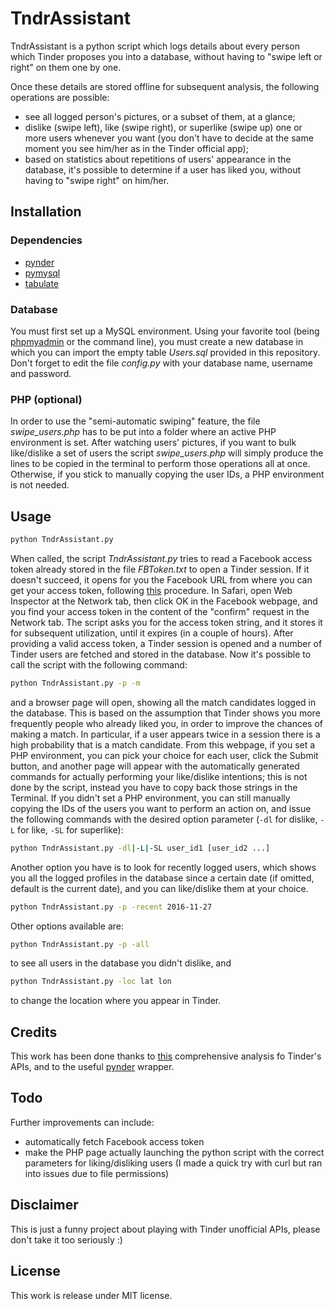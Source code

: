 # TndrAssistant
TndrAssistant is a python script which logs details about every person which Tinder proposes you into a database, without having to "swipe left or right" on them one by one.

Once these details are stored offline for subsequent analysis, the following operations are possible:

- see all logged person's pictures, or a subset of them, at a glance;
- dislike (swipe left), like (swipe right), or superlike (swipe up) one or more users whenever you want (you don't have to decide at the same moment you see him/her as in the Tinder official app);
- based on statistics about repetitions of users' appearance in the database, it's possible to determine if a user has liked you, without having to "swipe right" on him/her.

## Installation
### Dependencies
- [pynder](https://github.com/charliewolf/pynder)
- [pymysql](https://github.com/PyMySQL/PyMySQL)
- [tabulate](https://pypi.python.org/pypi/tabulate)

### Database
You must first set up a MySQL environment. Using your favorite tool (being [phpmyadmin](https://www.phpmyadmin.net) or the command line), you must create a new database in which you can import the empty table *Users.sql* provided in this repository. Don't forget to edit the file *config.py* with your database name, username and password.

### PHP (optional)
In order to use the "semi-automatic swiping" feature, the file *swipe_users.php* has to be put into a folder where an active PHP environment is set. After watching users' pictures, if you want to bulk like/dislike a set of users the script *swipe_users.php* will simply produce the lines to be copied in the terminal to perform those operations all at once. Otherwise, if you stick to manually copying the user IDs, a PHP environment is not needed.

## Usage
```bash
python TndrAssistant.py 
```
When called, the script *TndrAssistant.py* tries to read a Facebook access token already stored in the file *FBToken.txt* to open a Tinder session. If it doesn't succeed, it opens for you the Facebook URL from where you can get your access token, following [this](https://gist.github.com/rtt/10403467#gistcomment-1846343) procedure.
In Safari, open Web Inspector at the Network tab, then click OK in the Facebook webpage, and you find your access token in the content of the "confirm" request in the Network tab. The script asks you for the access token string, and it stores it for subsequent utilization, until it expires (in a couple of hours).
After providing a valid access token, a Tinder session is opened and a number of Tinder users are fetched and stored in the database.
Now it's possible to call the script with the following command:
```bash
python TndrAssistant.py -p -m
```
and a browser page will open, showing all the match candidates logged in the database. This is based on the assumption that Tinder shows you more frequently people who already liked you, in order to improve the chances of making a match. In particular, if a user appears twice in a session there is a high probability that is a match candidate.
From this webpage, if you set a PHP environment, you can pick your choice for each user, click the Submit button, and another page will appear with the automatically generated commands for actually performing your like/dislike intentions; this is not done by the script, instead you have to copy back those strings in the Terminal.
If you didn't set a PHP environment, you can still manually copying the IDs of the users you want to perform an action on, and issue the following commands with the desired option parameter (`-dl` for dislike, `-L` for like, `-SL` for superlike):
```bash
python TndrAssistant.py -dl|-L|-SL user_id1 [user_id2 ...]
```
Another option you have is to look for recently logged users, which shows you all the logged profiles in the database since a certain date (if omitted, default is the current date), and you can like/dislike them at your choice.
```bash
python TndrAssistant.py -p -recent 2016-11-27
```
Other options available are:
```bash
python TndrAssistant.py -p -all
```
to see all users in the database you didn't dislike, and 
```bash
python TndrAssistant.py -loc lat lon
```
to change the location where you appear in Tinder.

## Credits
This work has been done thanks to [this](https://gist.github.com/rtt/10403467) comprehensive analysis fo Tinder's APIs, and to the useful [pynder](https://github.com/charliewolf/pynder) wrapper.

## Todo
Further improvements can include:

- automatically fetch Facebook access token
- make the PHP page actually launching the python script with the correct parameters for liking/disliking users (I made a quick try with curl but ran into issues due to file permissions)

## Disclaimer
This is just a funny project about playing with Tinder unofficial APIs, please don't take it too seriously :)

## License
This work is release under MIT license.